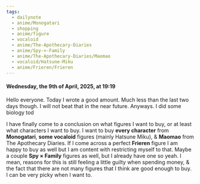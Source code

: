 ```yaml
---
tags:
  - dailynote
  - anime/Monogatari
  - shopping
  - anime/figure
  - vocaloid
  - anime/The-Apothecary-Diaries
  - anime/Spy-×-Family
  - anime/The-Apothecary-Diaries/Maomao
  - vocaloid/Hatsune-Miku
  - anime/Frieren/Frieren
---
```

#### Wednesday, the 9th of April, 2025, at 19:19

Hello everyone. Today I wrote a good amount. Much less than the last two days though. I will not beat that in the near future. Anyways. I did some biology tod







I have finally come to a conclusion on what figures I want to buy, or at least what characters I want to buy. 
I want to buy **every character** from **Monogatari**, **some vocaloid** figures (mainly Hatsune Miku), & **Maomao** from The Apothecary Diaries. If I come across a perfect **Frieren** figure I am happy to buy as well but I am content with restricting myself to that. Maybe a couple **Spy × Family** figures as well, but I already have one so yeah. I mean, reasons for this is still feeling a little guilty when spending money, & the fact that there are not many figures that I think are good enough to buy. I can be very picky when I want to.